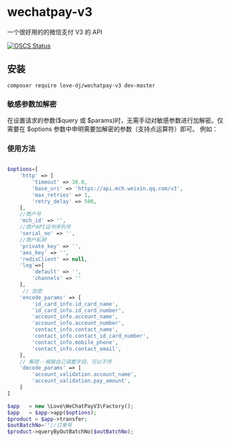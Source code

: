 # wechatpay-v3

一个很好用的的微信支付 V3 的 API

[![OSCS Status](https://www.oscs1024.com/platform/badge/lmhfq/wechatpay-v3.svg?size=small)](https://www.oscs1024.com/project/lmhfq/wechatpay-v3?ref=badge_small)
## 安装

```
composer require love-dj/wechatpay-v3 dev-master
```

### 敏感参数加解密

在设置请求的参数($query 或 $params)时，无需手动对敏感参数进行加解密。仅需要在 $options 参数中申明需要加解密的参数（支持点运算符）即可。 例如：

### 使用方法
```php

$options=[
    'http' => [
        'timeout' => 30.0,
        'base_uri' => 'https://api.mch.weixin.qq.com/v3',
        'max_retries' => 1,
        'retry_delay' => 500,
    ],
    //商户号
    'mch_id' => '',
    //商户API证书序列号
    'serial_no' => '',
    //商户私钥
    'private_key' => '',
    'aes_key' => '',
    'redisClient' => null,
    'log'=>[
        'default' => '',
        'channels' => ''
    ],
     // 加密
    'encode_params' => [
        'id_card_info.id_card_name',
        'id_card_info.id_card_number',
        'account_info.account_name',
        'account_info.account_number',
        'contact_info.contact_name',
        'contact_info.contact_id_card_number',
        'contact_info.mobile_phone',
        'contact_info.contact_email',
    ],
    // 解密--根据自己调整字段，可以不传
    'decode_params' => [
        'account_validation.account_name',
        'account_validation.pay_amount',
    ]
]

$app   = new \Love\WeChatPayV3\Factory();
$app   = $app->app($options);
$product = $app->transfer;
$outBatchNo=''//订单号
$product->queryByOutBatchNo($outBatchNo);

```